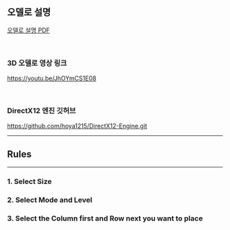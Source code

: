 ## 오델로 설명

[오델로 설명 PDF](https://github.com/user-attachments/files/18266275/4.2D.3D.pdf)

<br/>

### 3D 오델로 영상 링크

https://youtu.be/JhOYmCS1E08

<br/>

### DirectX12 엔진 깃허브

https://github.com/hoya1215/DirectX12-Engine.git

---

## Rules
---
### 1. Select Size

### 2. Select Mode and Level

### 3. Select the Column first and Row next you want to place

